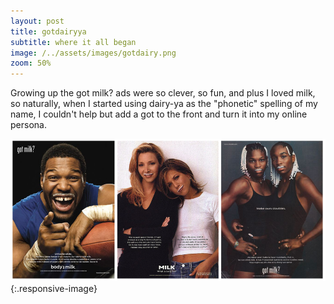 ```yaml
---
layout: post
title: gotdairyya
subtitle: where it all began
image: /../assets/images/gotdairy.png
zoom: 50%
---
```


Growing up the got milk? ads were so clever, so fun, and plus I loved milk, so naturally, when I started using dairy-ya as the "phonetic" spelling of my name, I couldn't help but add a got to the front and turn it into my online persona.

![90s got milk? ads](/assets/images/gotmilk.png){:.responsive-image}

